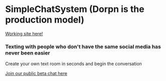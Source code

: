 # SimpleChatSystem (Dorpn is the production model)

[Working site here!](https://www.dorpn.com)

### Texting with people who don't have the same social media has never been easier
Create your own text room in seconds and begin the conversation


[Join our public beta chat here](https://dorpn.com/#/room/aLhZp8/1234)
